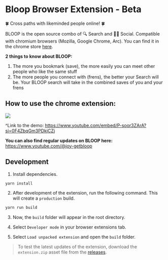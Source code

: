 # Bloop Browser Extension - Beta

🍀 Cross paths with likeminded people online! 🍀

BLOOP is the open source combo of 🔍 Search and  👯🏼 Social. Compatible with chromium browsers (Mozilla, Google Chrome, Arc). You can find it in the chrome store <a href="https://chrome.google.com/webstore/detail/bloop-private-beta/pgfjbdohpdpfpibaphaeipipfkpaojpa">here</a>.

**2 things to know about BLOOP:**
1. The more you bookmark (save), the more easily you can meet other people who like the same stuff
2. The more people you connect with (frens), the better your Search will be. Your BLOOP search will take in the combined saves of you and your frens



## How to use the chrome extension:

[![](https://markdown-videos-api.jorgenkh.no/youtube/P-soor3ZArA?si=0F4ZbqGm3PDkjCZj)]([https://youtu.be/dQw4w9WgXcQ](https://www.youtube.com/embed/P-soor3ZArA?si=0F4ZbqGm3PDkjCZj))

^Link to the demo: https://www.youtube.com/embed/P-soor3ZArA?si=0F4ZbqGm3PDkjCZj



**You can also find regular updates on BLOOP here:**
https://www.youtube.com/@joy-getbloop



## Development

1. Install dependencies.

```bash
yarn install
```

2. After development of the extension, run the following command. This will create a `production` build.

```bash
yarn run build
```

3. Now, the `build` folder will appear in the root directory.

4. Select `Developer mode` in your browser extensions tab.

5. Select `Load unpacked extension` and open the `build` folder.

> To test the latest updates of the extension, download the `extension.zip` asset file from the [releases](https://github.com/BLOOP-browser/bloop-beta-chrome-ext/releases).
